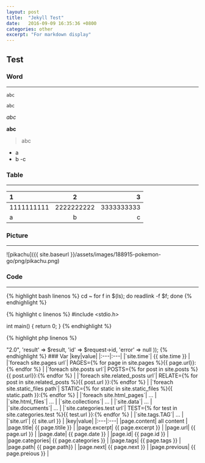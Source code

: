 ```yaml
---
layout: post
title:  "Jekyll Test"
date:   2016-09-09 16:35:36 +0800
categories: other
excerpt: "For markdown display"
---
```


## Test

### Word

---

`abc`

```
abc
```
*abc*

**abc**

> abc

- a
 - b
  -c

### Table

---

|1|2|3|
|:---|:---:|---:|
|1111111111|2222222222|3333333333|
|a|b|c|


### Picture

---

![pikachu]({{ site.baseurl }}/assets/images/188915-pokemon-go/png/pikachu.png)


### Code

---

{% highlight bash linenos %}
cd ~
for f in $(ls); do
	readlink -f $f;
done
{% endhighlight %}

{% highlight c linenos %}
#include <stdio.h>

int main()
{
	return 0;
}
{% endhighlight %}

{% highlight php linenos %}
<?php
header('Content-Type: application/json');

echo json_encode(array(
    'jsonrpc' => "2.0",
    'result' => $result,
    'id' => $request->id,
    'error' => null
));
{% endhighlight %}

### Var

|key|value|
|:---|:---|
|`site.time`| {{ site.time }} |
|`foreach site.pages url`| PAGES={% for page in site.pages %}{{ page.url}}:{% endfor %} |
|`foreach site.posts url`| POSTS={% for post in site.posts %}{{ post.url}}:{% endfor %} |
|`foreach site.related_posts url`| RELATE={% for post in site.related_posts %}{{ post.url }}:{% endfor %} |
|`foreach site.static_files path`| STATIC={% for static in site.static_files %}{{ static.path }}:{% endfor %} |
|`foreach site.html_pages`| ... |
|`site.html_files`| ... |
|`site.collections`| ... |
|`site.data`| ... |
|`site.documents`| ... |
|`site.categories.test url`| TEST={% for test in site.categories.test %}{{ test.url }}:{% endfor %} |
|`site.tags.TAG`| ... |
|`site.url`| {{ site.url }} |

|key|value|
|:---|:---|
|page.content| all content |
|page.title| {{ page.titile }} |
|page.excerpt| {{ page.excerpt }} |
|page.url| {{ page.url }} |
|page.date| {{ page.date }} |
|page.id| {{ page.id }} |
|page.categories| {{ page.categories }} |
|page.tags| {{ page.tags }} |
|page.path| {{ page.path}} |
|page.next| {{ page.next }} |
|page.previous| {{ page.preious }} |
